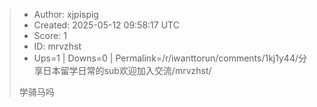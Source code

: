 > - Author: xjpispig
> - Created: 2025-05-12 09:58:17 UTC
> - Score: 1
> - ID: mrvzhst
> - Ups=1 | Downs=0 | Permalink=/r/iwanttorun/comments/1kj1y44/分享日本留学日常的sub欢迎加入交流/mrvzhst/
>
> 学骑马吗
